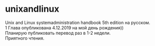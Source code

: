 # unixandlinux
Unix and Linux systemadministration handbook 5th edition на русском.\
1 Глава опубликована 4.12.2019 на мой день рождения)) \
Планирую публиковать перевод раз в 1-2 недели.\
Приятного чтения.
